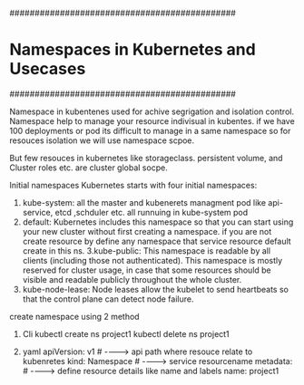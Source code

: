 #############################################
#   Namespaces in Kubernetes and Usecases   #
#############################################

Namespace in kubentenes used for achive segrigation and isolation control. Namespace help to manage your resource 
indivisual in kubentes. if we have 100 deployments or pod its difficult to manage in a same namespace so for resouces isolation we will use namespace scpoe. 

But few resouces in kubernetes like storageclass. persistent volume, and Cluster roles etc. are cluster global socpe.

Initial namespaces
Kubernetes starts with four initial namespaces: 
1. kube-system: all the master and kubenerets managment pod like api-service, etcd ,schduler etc. all runnuing in kube-system pod 
2. default: Kubernetes includes this namespace so that you can start using your new cluster without first creating a namespace. if you are not create resource by define any namespace that service resource default create in this ns. 
3.kube-public: This namespace is readable by all clients (including those not authenticated). This namespace is mostly reserved for cluster usage, in case that some resources should be visible and readable publicly throughout the whole cluster.  
4. kube-node-lease: Node leases allow the kubelet to send heartbeats so that the control plane can detect node failure.

create namespace using 2 method 
1. Cli 
kubectl create ns project1
kubectl delete ns project1

2. yaml 
apiVersion: v1   # ----> api path where resouce relate to kubenretes 
kind: Namespace  # ----> service resourcename 
metadata:        # ----> define resource details like name and labels 
  name: project1 